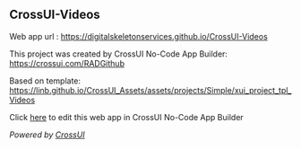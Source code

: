 ## CrossUI-Videos
Web app url : https://digitalskeletonservices.github.io/CrossUI-Videos

This project was created by CrossUI No-Code App Builder: https://crossui.com/RADGithub

Based on template: https://linb.github.io/CrossUI_Assets/assets/projects/Simple/xui_project_tpl_Videos

Click [here](https://crossui.com/RADGithub/#!from=github&owner=digitalskeletonservices&repo=CrossUI-Videos) to edit this web app in CrossUI No-Code App Builder

<i>Powered by [CrossUI](https://crossui.com)</i>
